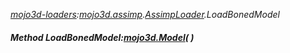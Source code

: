 _[mojo3d-loaders](../../modules/mojo3d-loaders/mojo3d-loaders-module.md):[mojo3d.assimp](../../modules/mojo3d/mojo3d-assimp.md).[AssimpLoader](../../modules/mojo3d/mojo3d-assimp-assimploader.md).LoadBonedModel_
##### Method LoadBonedModel:[mojo3d.Model](../../modules/mojo3d/mojo3d-model.md)(  )

